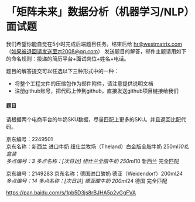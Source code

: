 # 「矩阵未来」数据分析（机器学习/NLP）面试题

我们希望你能自觉在5小时完成后端题目任务。结束后给 hr@westmatrix.com（如果被退回请发送至zt2008@qq.com） 发送题目的解答，邮件主题请用如下的命名规则：投递的简历平台+面试岗位+姓名+电话。

题目的解答提交可以任选以下三种形式中的一种：
* 将整个工程文件的压缩包作为邮件附件，请注意提供说明文档
* 注册github账号，把代码上传到github，直接发送github项目链接给我们

####  题目
请根据两个电商平台的牛奶SKU数据，尽量匹配上更多的SKU。并且返回比配代码。

京东编号：2249501  
京东名称：新西兰 进口牛奶 纽仕兰牧场（Theland）白金版全脂牛奶 250ml*10礼盒装      
多点编号：3
多点名称：[次日达] 纽仕兰全脂牛奶 250ml*10 新西兰	完全匹配

京东编号：2149283
京东名称：德国进口酸奶 德亚（Weidendorf）200ml*24       
多点编号：14
多点名称：[次日达] 德亚酸牛奶 200ml*24 德国	完全匹配

https://pan.baidu.com/s/1pb5D3js8rBJHA5p2vGgFVA
